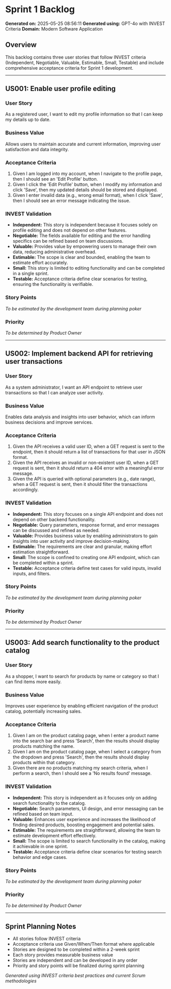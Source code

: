 # Sprint 1 Backlog

**Generated on:** 2025-05-25 08:56:11
**Generated using:** GPT-4o with INVEST Criteria
**Domain:** Modern Software Application

## Overview
This backlog contains three user stories that follow INVEST criteria (Independent, Negotiable, Valuable, Estimable, Small, Testable) and include comprehensive acceptance criteria for Sprint 1 development.

---

## US001: Enable user profile editing

### User Story
As a registered user, I want to edit my profile information so that I can keep my details up to date.

### Business Value
Allows users to maintain accurate and current information, improving user satisfaction and data integrity.

### Acceptance Criteria
1. Given I am logged into my account, when I navigate to the profile page, then I should see an 'Edit Profile' button.
2. Given I click the 'Edit Profile' button, when I modify my information and click 'Save', then my updated details should be stored and displayed.
3. Given I enter invalid data (e.g., wrong email format), when I click 'Save', then I should see an error message indicating the issue.

### INVEST Validation
- **Independent:** This story is independent because it focuses solely on profile editing and does not depend on other features.
- **Negotiable:** The fields available for editing and the error handling specifics can be refined based on team discussions.
- **Valuable:** Provides value by empowering users to manage their own data, reducing administrative overhead.
- **Estimable:** The scope is clear and bounded, enabling the team to estimate effort accurately.
- **Small:** This story is limited to editing functionality and can be completed in a single sprint.
- **Testable:** Acceptance criteria define clear scenarios for testing, ensuring the functionality is verifiable.

### Story Points
*To be estimated by the development team during planning poker*

### Priority
*To be determined by Product Owner*

---

## US002: Implement backend API for retrieving user transactions

### User Story
As a system administrator, I want an API endpoint to retrieve user transactions so that I can analyze user activity.

### Business Value
Enables data analysis and insights into user behavior, which can inform business decisions and improve services.

### Acceptance Criteria
1. Given the API receives a valid user ID, when a GET request is sent to the endpoint, then it should return a list of transactions for that user in JSON format.
2. Given the API receives an invalid or non-existent user ID, when a GET request is sent, then it should return a 404 error with a meaningful error message.
3. Given the API is queried with optional parameters (e.g., date range), when a GET request is sent, then it should filter the transactions accordingly.

### INVEST Validation
- **Independent:** This story focuses on a single API endpoint and does not depend on other backend functionality.
- **Negotiable:** Query parameters, response format, and error messages can be discussed and refined as needed.
- **Valuable:** Provides business value by enabling administrators to gain insights into user activity and improve decision-making.
- **Estimable:** The requirements are clear and granular, making effort estimation straightforward.
- **Small:** The scope is confined to creating one API endpoint, which can be completed within a sprint.
- **Testable:** Acceptance criteria define test cases for valid inputs, invalid inputs, and filters.

### Story Points
*To be estimated by the development team during planning poker*

### Priority
*To be determined by Product Owner*

---

## US003: Add search functionality to the product catalog

### User Story
As a shopper, I want to search for products by name or category so that I can find items more easily.

### Business Value
Improves user experience by enabling efficient navigation of the product catalog, potentially increasing sales.

### Acceptance Criteria
1. Given I am on the product catalog page, when I enter a product name into the search bar and press 'Search', then the results should display products matching the name.
2. Given I am on the product catalog page, when I select a category from the dropdown and press 'Search', then the results should display products within that category.
3. Given there are no products matching my search criteria, when I perform a search, then I should see a 'No results found' message.

### INVEST Validation
- **Independent:** This story is independent as it focuses only on adding search functionality to the catalog.
- **Negotiable:** Search parameters, UI design, and error messaging can be refined based on team input.
- **Valuable:** Enhances user experience and increases the likelihood of finding desired products, boosting engagement and potential sales.
- **Estimable:** The requirements are straightforward, allowing the team to estimate development effort effectively.
- **Small:** The scope is limited to search functionality in the catalog, making it achievable in one sprint.
- **Testable:** Acceptance criteria define clear scenarios for testing search behavior and edge cases.

### Story Points
*To be estimated by the development team during planning poker*

### Priority
*To be determined by Product Owner*

---

## Sprint Planning Notes
- All stories follow INVEST criteria
- Acceptance criteria use Given/When/Then format where applicable
- Stories are designed to be completed within a 2-week sprint
- Each story provides measurable business value
- Stories are independent and can be developed in any order
- Priority and story points will be finalized during sprint planning


*Generated using INVEST criteria best practices and current Scrum methodologies*
